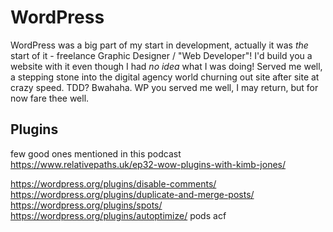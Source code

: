 # WordPress

WordPress was a big part of my start in development, actually it was _the_ start of it - freelance Graphic Designer / "Web Developer"! I'd build you a website with it even though I had _no idea_ what I was doing! Served me well, a stepping stone into the digital agency world churning out site after site at crazy speed. TDD? Bwahaha. WP you served me well, I may return, but for now fare thee well.

## Plugins

few good ones mentioned in this podcast
https://www.relativepaths.uk/ep32-wow-plugins-with-kimb-jones/

https://wordpress.org/plugins/disable-comments/
https://wordpress.org/plugins/duplicate-and-merge-posts/
https://wordpress.org/plugins/spots/
https://wordpress.org/plugins/autoptimize/
pods
acf
